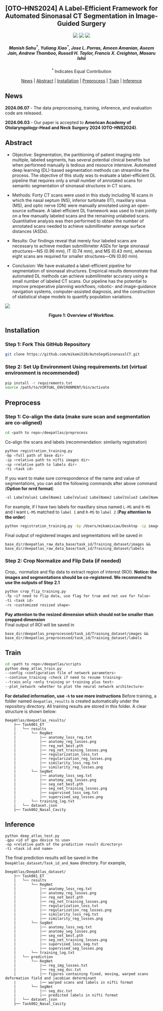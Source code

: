 <h2 align="center"> [OTO–HNS2024] A Label-Efficient Framework for Automated Sinonasal CT Segmentation in Image-Guided Surgery </h2>
<p align="center">
<a href="https://aao-hnsfjournals.onlinelibrary.wiley.com/doi/10.1002/ohn.868"><img src="https://img.shields.io/badge/Wiley-Paper-red"></a>
<a href="https://pubmed.ncbi.nlm.nih.gov/38686594/"><img src="https://img.shields.io/badge/PubMed-Link-blue"></a>
<a href="https://github.com/mikami520/AutoSeg4SinonasalCT"><img src="https://img.shields.io/badge/Code-Page-magenta"></a>
</p>
<h5 align="center"><em>Manish Sahu<sup>*</sup>, Yuliang Xiao<sup>*</sup>, Jose L. Porras, Ameen Amanian, Aseem Jain, Andrew Thamboo, Russell H. Taylor, Francis X. Creighton, Masaru Ishii</em></h5>
<p align="center"> <sup>*</sup> Indicates Equal Contribution </p>
<p align="center">
  <a href="#news">News</a> |
  <a href="#abstract">Abstract</a> |
  <a href="#installation">Installation</a> |
  <a href="#preprocess">Preprocess</a> |
  <a href="#train">Train</a> |
  <a href="#inference">Inference</a>
</p>

## News 

**2024.06.07** - The data preprocessing, training, inference, and evaluation code are released.

**2024.06.03** - Our paper is accepted to **American Academy of Otolaryngology–Head and Neck Surgery 2024 (OTO-HNS2024)**.

## Abstract

- Objective: Segmentation, the partitioning of patient imaging into multiple, labeled segments, has several potential clinical benefits but when performed manually is tedious and resource intensive. Automated deep learning (DL)-based segmentation methods can streamline the process. The objective of this study was to evaluate a label-efficient DL pipeline that requires only a small number of annotated scans for semantic segmentation of sinonasal structures in CT scans.

- Methods: Forty CT scans were used in this study including 16 scans in which the nasal septum (NS), inferior turbinate (IT), maxillary sinus (MS), and optic nerve (ON) were manually annotated using an open-source software. A label-efficient DL framework was used to train jointly on a few manually labeled scans and the remaining unlabeled scans. Quantitative analysis was then performed to obtain the number of annotated scans needed to achieve submillimeter average surface distances (ASDs).

- Results: Our findings reveal that merely four labeled scans are necessary to achieve median submillimeter ASDs for large sinonasal structures—NS (0.96 mm), IT (0.74 mm), and MS (0.43 mm), whereas eight scans are required for smaller structures—ON (0.80 mm).

- Conclusion: We have evaluated a label-efficient pipeline for segmentation of sinonasal structures. Empirical results demonstrate that automated DL methods can achieve submillimeter accuracy using a small number of labeled CT scans. Our pipeline has the potential to improve preoperative planning workflows, robotic- and image-guidance navigation systems, computer-assisted diagnosis, and the construction of statistical shape models to quantify population variations.

![](assets/method.png)
<figcaption align = "center"><b>Figure 1: Overview of Workflow.
</b></figcaption>

## Installation

### Step 1: Fork This GitHub Repository 

```bash
git clone https://github.com/mikami520/AutoSeg4SinonasalCT.git
```

### Step 2: Set Up Environment Using requirements.txt (virtual environment is recommended)

```bash
pip install -r requirements.txt
source /path/to/VIRTUAL_ENVIRONMENT/bin/activate 
```

## Preprocess

### Step 1: Co-align the data (make sure scan and segmentation are co-aligned)

```bash
cd <path to repo>/deepatlas/preprocess
```

Co-align the scans and labels (recommendation: similarity registration)

```bash
python registration_training.py 
-bp <full path of base dir> 
-ip <relative path to nifti images dir> 
-sp <relative path to labels dir>
-ti <task id> 
```

If you want to make sure correspondence of the name and value of segmentations, you can add the following commands after above command (**Option for nrrd format**)

```bash
-sl LabelValue1 LabelName1 LabelValue2 LabelName2 LabelValue3 LabelName3 ...
```

For example, if I have two labels for maxillary sinus named ```L-MS``` and ```R-MS``` and I want ```L-MS``` matched to ```label 1``` and ```R-MS``` to ```label 2``` (**Pay attention to the order**)

```bash
python registration_training.py -bp /Users/mikamixiao/Desktop -ip images -sp labels -sl 1 L-MS 2 R-MS
```

Final output of registered images and segmentations will be saved in 

```text
base_dir/deepatlas_raw_data_base/task_id/Training_dataset/images && base_dir/deepatlas_raw_data_base/task_id/Training_dataset/labels
```

### Step 2: Crop Normalize and Flip Data (if needed)

Crop，normalize and flip data to extract region of interest (ROI). **Notice: the images and segmentations should be co-registered. We recommend to use the outputs of Step 2.1**

```bash
python crop_flip_training.py 
-fp <if need to flip data, use flag for true and not use for false> 
-ti <task id> 
-rs <customized resized shape>
``` 

**Pay attention to the resized dimension which should not be smaller than cropped dimension**\
Final output of ROI will be saved in

```text
base_dir/deepatlas_preprocessed/task_id/Training_dataset/images && base_dir/deepatlas_preprocessed/task_id/Training_dataset/labels
```

## Train

```bash
cd <path to repo>/deepatlas/scripts
python deep_atlas_train.py
--config <configuration file of network parameters>
--continue_training <check if need to resume training>
--train_only <only training or training plus test>
--plot_network <whether to plot the neural network architecture>
```

**For detailed information, use ```-h``` to see more instructions**
Before training, a folder named ```deepatlas_results``` is created automatically under the repository directory. All training results are stored in this folder. A clear structure is shown below:

```text
DeepAtlas/deepatlas_results/
    ├── Task001_ET
    |   └── results
    |       └── RegNet
    |           |── anatomy_loss_reg.txt
    |           |── anatomy_reg_losses.png
    |           |── reg_net_best.pth
    |           |── reg_net_training_losses.png
    |           |── regularization_loss.txt
    |           |── regularization_reg_losses.png
    |           |── similarity_loss_reg.txt
    |           |── similarity_reg_losses.png
    |       └── SegNet
    |           |── anatomy_loss_seg.txt
    |           |── anatomy_seg_losses.png
    |           |── seg_net_best.pth
    |           |── seg_net_training_losses.png
    |           |── supervised_loss_seg.txt
    |           |── supervised_seg_losses.png
    |       └── training_log.txt
    |   └── dataset.json
    ├── Task002_Nasal_Cavity
```

## Inference

```
python deep_atlas_test.py
-gpu <id of gpu device to use>
-op <relative path of the prediction result directory>
-ti <task id and name>
```

The final prediction results will be saved in the ```DeepAtlas_dataset/Task_id_and_Name``` directory. For example,

```text
DeepAtlas/DeepAtlas_dataset/
    ├── Task001_ET
    |   └── results
    |       └── RegNet
    |           |── anatomy_loss_reg.txt
    |           |── anatomy_reg_losses.png
    |           |── reg_net_best.pth
    |           |── reg_net_training_losses.png
    |           |── regularization_loss.txt
    |           |── regularization_reg_losses.png
    |           |── similarity_loss_reg.txt
    |           |── similarity_reg_losses.png
    |       └── SegNet
    |           |── anatomy_loss_seg.txt
    |           |── anatomy_seg_losses.png
    |           |── seg_net_best.pth
    |           |── seg_net_training_losses.png
    |           |── supervised_loss_seg.txt
    |           |── supervised_seg_losses.png
    |       └── training_log.txt
    |   └── prediction
    |       └── RegNet
    |           |── reg_img_losses.txt
    |           |── reg_seg_dsc.txt
    |           |── figures containing fixed, moving, warped scans deformation field and jacobian determinant
    |           |── warped scans and labels in nifti format
    |       └── SegNet
    |           |── seg_dsc.txt
    |           |── predicted labels in nifti format
    |   └── dataset.json
    ├── Task002_Nasal_Cavity
```

